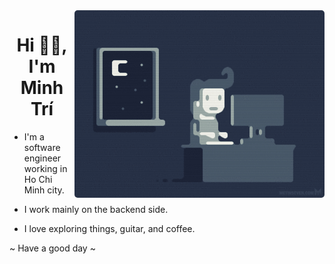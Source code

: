 <img align="right" alt="Coding" width="400" src="./img/side-image.gif" style="border-radius: 5px;">

<h1 align="center">Hi 👋🏼, I'm Minh Trí</h1>

- I'm a software engineer working in Ho Chi Minh city.

- I work mainly on the backend side.

- I love exploring things, guitar, and coffee.

~ Have a good day ~

<br/>
